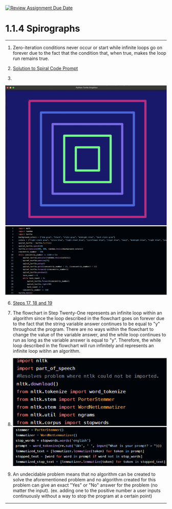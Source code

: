 [![Review Assignment Due Date](https://classroom.github.com/assets/deadline-readme-button-22041afd0340ce965d47ae6ef1cefeee28c7c493a6346c4f15d667ab976d596c.svg)](https://classroom.github.com/a/SkD24yV8)
# 1.1.4 Spirographs

---

1.  Zero-iteration conditions never occur or start while infinite loops go on forever due to the fact that the condition that, when true, makes the loop run remains true. 
2. [Solution to Spiral Code Prompt](https://github.com/Aero-ComSci/1-1-4-spinning-with-spirographs-LemonSCoder/blob/main/OriginalSpiralCode.py)

3.
  
   ![Screenshot of my Result](https://github.com/Aero-ComSci/1-1-4-spinning-with-spirographs-LemonSCoder/blob/main/images/ConcentricSquares.png)
   ![The Code](https://github.com/Aero-ComSci/1-1-4-spinning-with-spirographs-LemonSCoder/blob/main/images/SpiralCodeImage.png)

6. [Steps 17, 18 and 19](https://github.com/Aero-ComSci/1-1-4-spinning-with-spirographs-LemonSCoder/blob/main/Steps171819.py)

7. The flowchart in Step Twenty-One represents an infinite loop within an algorithm since the loop described in the flowchart goes on forever due to the fact that the string variable answer continues to be equal to "y" throughout the program. There are no ways within the flowchart to change the value of the variable answer, and the while loop continues to run as long as the variable answer is equal to "y". Therefore, the while loop described in the flowchart will run infinitely and represents an infinite loop witihn an algorithm.

9.
   ![Import Code](https://github.com/Aero-ComSci/1-1-4-spinning-with-spirographs-LemonSCoder/blob/main/images/TokenizerImports.png)
   ![Tokenizer Code](https://github.com/Aero-ComSci/1-1-4-spinning-with-spirographs-LemonSCoder/blob/main/images/TokenizerCode.png)
   
11. An undecidable problem means that no algorithm can be created to solve the aforementioned problem and no algorithm created for this problem can give an exact "Yes" or "No" answer for the problem (no matter the input). (ex. adding one to the positive number a user inputs continuously without a way to stop the program at a certain point)

---
